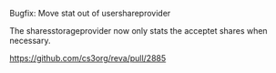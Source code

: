 Bugfix: Move stat out of usershareprovider

The sharesstorageprovider now only stats the acceptet shares when necessary. 

https://github.com/cs3org/reva/pull/2885
